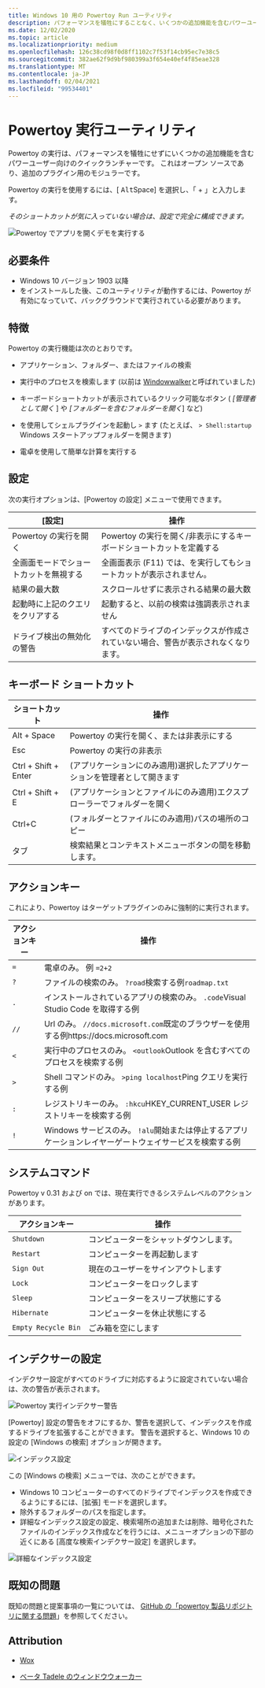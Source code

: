 ```yaml
---
title: Windows 10 用の Powertoy Run ユーティリティ
description: パフォーマンスを犠牲にすることなく、いくつかの追加機能を含むパワーユーザー向けのクイックランチャーです。
ms.date: 12/02/2020
ms.topic: article
ms.localizationpriority: medium
ms.openlocfilehash: 126c38cd98f0d8ff1102c7f53f14cb95ec7e38c5
ms.sourcegitcommit: 382ae62f9d9bf980399a3f654e40ef4f85eae328
ms.translationtype: MT
ms.contentlocale: ja-JP
ms.lasthandoff: 02/04/2021
ms.locfileid: "99534401"
---
```

# <a name="powertoys-run-utility"></a>Powertoy 実行ユーティリティ

Powertoy の実行は、パフォーマンスを犠牲にせずにいくつかの追加機能を含むパワーユーザー向けのクイックランチャーです。 これはオープン ソースであり、追加のプラグイン用のモジュラーです。

Powertoy の実行を使用するには、[ <kbd>Alt</kbd>Space] を選択し、「 + <kbd></kbd> 」と入力します。

*そのショートカットが気に入っていない場合は、設定で完全に構成できます。*

![Powertoy でアプリを開くデモを実行する](../images/pt-powerrun-demo.gif)

## <a name="requirements"></a>必要条件

- Windows 10 バージョン 1903 以降
- をインストールした後、このユーティリティが動作するには、Powertoy が有効になっていて、バックグラウンドで実行されている必要があります。

## <a name="features"></a>特徴

Powertoy の実行機能は次のとおりです。

- アプリケーション、フォルダー、またはファイルの検索

- 実行中のプロセスを検索します (以前は [Windowwalker](https://github.com/betsegaw/windowwalker/)と呼ばれていました)

- キーボードショートカットが表示されているクリック可能なボタン ( *[管理者として開く* ] や *[フォルダーを含むフォルダーを開く*] など)

- を使用してシェルプラグインを起動し `>`  ます (たとえば、 `> Shell:startup` Windows スタートアップフォルダーを開きます)

- 電卓を使用して簡単な計算を実行する

## <a name="settings"></a>設定

次の実行オプションは、[Powertoy の設定] メニューで使用できます。

  | **[設定]** |**操作** |
  | --- | --- |
  | Powertoy の実行を開く | Powertoy の実行を開く/非表示にするキーボードショートカットを定義する |
  | 全画面モードでショートカットを無視する |  全画面表示 (F11) では、を実行してもショートカットが表示されません。 |
  | 結果の最大数 |  スクロールせずに表示される結果の最大数 |
  | 起動時に上記のクエリをクリアする | 起動すると、以前の検索は強調表示されません |
  | ドライブ検出の無効化の警告 | すべてのドライブのインデックスが作成されていない場合、警告が表示されなくなります。 |

## <a name="keyboard-shortcuts"></a>キーボード ショートカット

  | **ショートカット** | **操作** |
  | --- | --- |
  | Alt + Space | Powertoy の実行を開く、または非表示にする |
  | Esc | Powertoy の実行の非表示 |
  | Ctrl + Shift + Enter | (アプリケーションにのみ適用)選択したアプリケーションを管理者として開きます |
  | Ctrl + Shift + E | (アプリケーションとファイルにのみ適用)エクスプローラーでフォルダーを開く |
  | Ctrl+C | (フォルダーとファイルにのみ適用)パスの場所のコピー |
  | タブ | 検索結果とコンテキストメニューボタンの間を移動します。 |

## <a name="action-key"></a>アクションキー

これにより、Powertoy はターゲットプラグインのみに強制的に実行されます。

  | **アクションキー** | **操作** |
  | --- | --- |
  | `=` | 電卓のみ。 例 `=2+2` |
  | `?` | ファイルの検索のみ。 `?road`検索する例`roadmap.txt` |
  | `.` | インストールされているアプリの検索のみ。 `.code`Visual Studio Code を取得する例 |
  | `//` | Url のみ。 `//docs.microsoft.com`既定のブラウザーを使用する例https://docs.microsoft.com |
  | `<` | 実行中のプロセスのみ。 `<outlook`Outlook を含むすべてのプロセスを検索する例 |
  | `>` | Shell コマンドのみ。 `>ping localhost`Ping クエリを実行する例 |
  | `:` | レジストリキーのみ。 `:hkcu`HKEY_CURRENT_USER レジストリキーを検索する例 |
  | `!` | Windows サービスのみ。 `!alu`開始または停止するアプリケーションレイヤーゲートウェイサービスを検索する例 |

## <a name="system-commands"></a>システムコマンド

Powertoy v 0.31 および on では、現在実行できるシステムレベルのアクションがあります。

  | **アクションキー**   |   **操作** |
  | ------------------ | ---------------------------------------------------------------------------------|
  | `Shutdown` | コンピューターをシャットダウンします。 |
  | `Restart` | コンピューターを再起動します |
  | `Sign Out` | 現在のユーザーをサインアウトします |
  | `Lock` | コンピューターをロックします |
  | `Sleep` | コンピューターをスリープ状態にする |
  | `Hibernate` | コンピューターを休止状態にする |
  | `Empty Recycle Bin` | ごみ箱を空にします |

## <a name="indexer-settings"></a>インデクサーの設定

インデクサー設定がすべてのドライブに対応するように設定されていない場合は、次の警告が表示されます。

![Powertoy 実行インデクサー警告](../images/pt-run-warning.png)

[Powertoy] 設定の警告をオフにするか、警告を選択して、インデックスを作成するドライブを拡張することができます。 警告を選択すると、Windows 10 の設定の [Windows の検索] オプションが開きます。

![インデックス設定](../images/pt-run-indexing.png)

この [Windows の検索] メニューでは、次のことができます。

- Windows 10 コンピューターのすべてのドライブでインデックスを作成できるようにするには、[拡張] モードを選択します。
- 除外するフォルダーのパスを指定します。
- 詳細なインデックス設定の設定、検索場所の追加または削除、暗号化されたファイルのインデックス作成などを行うには、メニューオプションの下部の近くにある [高度な検索インデクサー設定] を選択します。

![詳細なインデックス設定](../images/pt-run-indexing-advanced.png)

## <a name="known-issues"></a>既知の問題

既知の問題と提案事項の一覧については、 [GitHub の「powertoy 製品リポジトリに関する問題](https://github.com/microsoft/PowerToys/issues?q=is%3Aopen+is%3Aissue+label%3AProduct-Launcher)」を参照してください。

## <a name="attribution"></a>Attribution

- [Wox](https://github.com/Wox-launcher/Wox/)

- [ベータ Tadele のウィンドウウォーカー](https://github.com/betsegaw/windowwalker)
